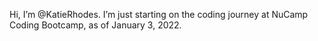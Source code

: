 Hi, I’m @KatieRhodes. 
I’m just starting on the coding journey at NuCamp Coding Bootcamp, as of January 3, 2022.

<!---
KatieRhodes/KatieRhodes is a ✨ special ✨ repository because its `README.md` (this file) appears on your GitHub profile.
You can click the Preview link to take a look at your changes.
--->
